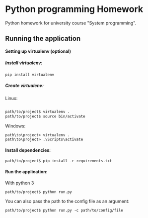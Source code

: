 # Python programming Homework
Python homework for university course "System programming".


## Running the application

#### Setting up virtualenv (optional)

##### Install virtualenv:

    pip install virtualenv

##### Create virtualenv:
Linux:

```bash

path/to/project$ virtualenv .
path/to/project$ source bin/activate
```

Windows:

```
path\to\project> virtualenv .
path\to\project> .\Scripts\activate
```

#### Install dependencies:

```
path/to/project$ pip install -r requirements.txt
```

#### Run the application:
With python 3
```
path/to/project$ python run.py
```
You can also pass the path to the config file as an argument:
```
path/to/project$ python run.py -c path/to/config/file
```